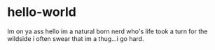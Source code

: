 # hello-world
Im on ya ass
hello im a natural born nerd who's life took a turn for the wildside
i often swear that im a thug...i go hard.
